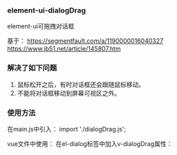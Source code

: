 ### element-ui-dialogDrag
element-ui可拖拽对话框

基于：
https://segmentfault.com/a/1190000016040327
https://www.jb51.net/article/145807.htm

### 解决了如下问题
1. 鼠标松开之后，有时对话框还会跟随鼠标移动。
2. 不能将对话框移动到屏幕可视区之外。

### 使用方法
在main.js中引入：
import './dialogDrag.js';

vue文件中使用：
在el-dialog标签中加入v-dialogDrag属性：
<el-dialog v-dialogDrag></el-dialog>
